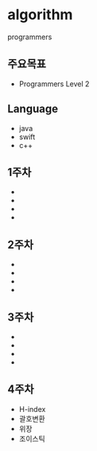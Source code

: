 algorithm
===========

programmers


## 주요목표
* Programmers Level 2

## Language
* java
* swift
* c++


## 1주차
* 
* 
* 
* 

## 2주차
* 
* 
* 
* 

## 3주차
* 
*
* 
* 

## 4주차
* H-index
* 괄호변환
* 위장
* 조이스틱
